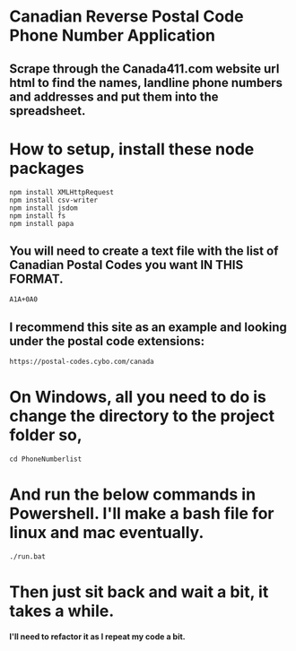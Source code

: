 # Canadian Reverse Postal Code Phone Number Application

## Scrape through the Canada411.com website url html to find the names, landline phone numbers and addresses and put them into the spreadsheet.

# How to setup, install these node packages
    npm install XMLHttpRequest
    npm install csv-writer
    npm install jsdom
    npm install fs
    npm install papa

## You will need to create a text file with the list of Canadian Postal Codes you want IN THIS FORMAT. 
    A1A+0A0
    
## I recommend this site as an example and looking under the postal code extensions: 
    https://postal-codes.cybo.com/canada
    

# On Windows, all you need to do is change the directory to the project folder so,
    cd PhoneNumberlist
    
# And run the below commands in Powershell. I'll make a bash file for linux and mac eventually.
    ./run.bat
    
# Then just sit back and wait a bit, it takes a while.

#### I'll need to refactor it as I repeat my code a bit.

